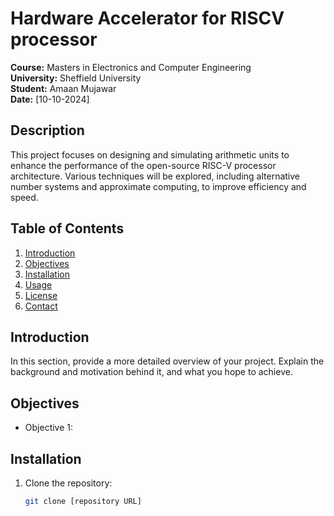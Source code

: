 # Hardware Accelerator for RISCV processor

**Course:** Masters in Electronics and Computer Engineering  
**University:** Sheffield University  
**Student:** Amaan Mujawar  
**Date:** [10-10-2024]

## Description

This project focuses on designing and simulating arithmetic units to enhance the performance of the open-source RISC-V processor architecture. Various techniques will be explored, including alternative number systems and approximate computing, to improve efficiency and speed.

## Table of Contents

1. [Introduction](#introduction)
2. [Objectives](#objectives)
3. [Installation](#installation)
4. [Usage](#usage)
5. [License](#license)
6. [Contact](#contact)

## Introduction

In this section, provide a more detailed overview of your project. Explain the background and motivation behind it, and what you hope to achieve.

## Objectives

- Objective 1:

## Installation

1. Clone the repository:
   ```bash
   git clone [repository URL]
